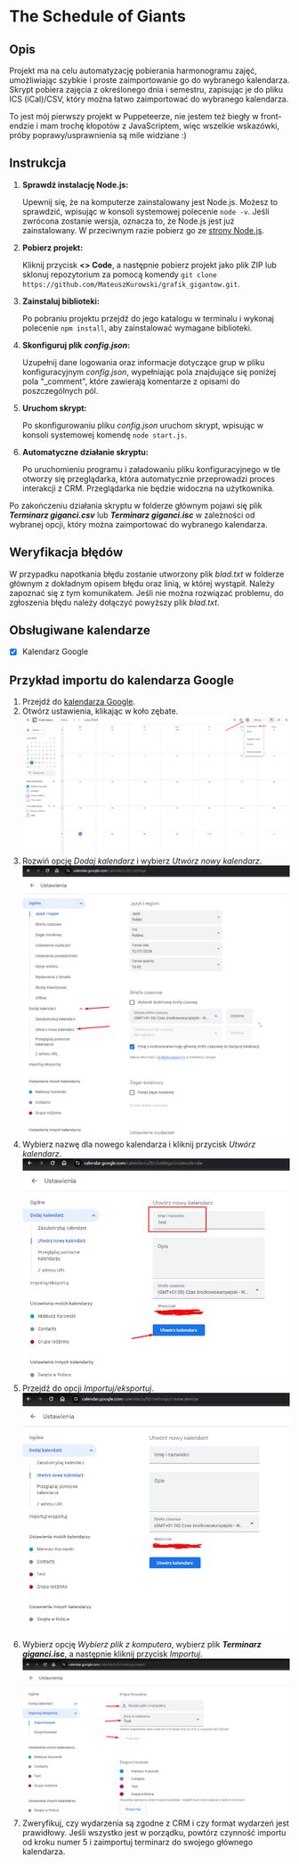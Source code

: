 # The Schedule of Giants

## Opis

Projekt ma na celu automatyzację pobierania harmonogramu zajęć, umożliwiając szybkie i proste zaimportowanie go do wybranego kalendarza. Skrypt pobiera zajęcia z określonego dnia i semestru, zapisując je do pliku ICS (iCal)/CSV, który można łatwo zaimportować do wybranego kalendarza.

To jest mój pierwszy projekt w Puppeteerze, nie jestem też biegły w front-endzie i mam trochę kłopotów z JavaScriptem, więc wszelkie wskazówki, próby poprawy/usprawnienia są mile widziane :)

## Instrukcja

1. **Sprawdź instalację Node.js:**

   Upewnij się, że na komputerze zainstalowany jest Node.js. Możesz to sprawdzić, wpisując w konsoli systemowej polecenie `node -v`. Jeśli zwrócona zostanie wersja, oznacza to, że Node.js jest już zainstalowany. W przeciwnym razie pobierz go ze [strony Node.js](https://nodejs.org/en/download/current).

2. **Pobierz projekt:**

   Kliknij przycisk **<> Code**, a następnie pobierz projekt jako plik ZIP lub sklonuj repozytorium za pomocą komendy `git clone https://github.com/MateuszKurowski/grafik_gigantow.git`.

3. **Zainstaluj biblioteki:**

   Po pobraniu projektu przejdź do jego katalogu w terminalu i wykonaj polecenie `npm install`, aby zainstalować wymagane biblioteki.

4. **Skonfiguruj plik _config.json_:**

   Uzupełnij dane logowania oraz informacje dotyczące grup w pliku konfiguracyjnym _config.json_, wypełniając pola znajdujące się poniżej pola "\_comment", które zawierają komentarze z opisami do poszczególnych pól.

5. **Uruchom skrypt:**

   Po skonfigurowaniu pliku _config.json_ uruchom skrypt, wpisując w konsoli systemowej komendę `node start.js`.

6. **Automatyczne działanie skryptu:**

   Po uruchomieniu programu i załadowaniu pliku konfiguracyjnego w tle otworzy się przeglądarka, która automatycznie przeprowadzi proces interakcji z CRM. Przeglądarka nie będzie widoczna na użytkownika.

Po zakończeniu działania skryptu w folderze głównym pojawi się plik **_Terminarz giganci.csv_** lub **_Terminarz giganci.isc_** w zależności od wybranej opcji, który można zaimportować do wybranego kalendarza.

## Weryfikacja błędów

W przypadku napotkania błędu zostanie utworzony plik _blad.txt_ w folderze głównym z dokładnym opisem błędu oraz linią, w której wystąpił. Należy zapoznać się z tym komunikatem. Jeśli nie można rozwiązać problemu, do zgłoszenia błędu należy dołączyć powyższy plik _blad.txt_.

## Obsługiwane kalendarze

- [x] Kalendarz Google

## Przykład importu do kalendarza Google

1. Przejdź do [kalendarza Google](https://calendar.google.com/).
2. Otwórz ustawienia, klikając w koło zębate.
   ![Otwórz ustawienia](img/ustawieniaGoogle.png)
3. Rozwiń opcję _Dodaj kalendarz_ i wybierz _Utwórz nowy kalendarz_.
   ![Utwórz nowy kalendarz](img/nowyKalendarzGoogle.png)
4. Wybierz nazwę dla nowego kalendarza i kliknij przycisk _Utwórz kalendarz_.
   ![Tworzenie nowego kalendarza](img/utworzKalendarzGoogle.png)
5. Przejdź do opcji _Importuj/eksportuj_.
   ![Opcja Importuj/eksportuj](img/importujEksportujGoogle.png)
6. Wybierz opcję _Wybierz plik z komputera_, wybierz plik **_Terminarz giganci.isc_**, a następnie kliknij przycisk _Importuj_.
   ![Importuj do kalendarza](img/importGoogle.png)
7. Zweryfikuj, czy wydarzenia są zgodne z CRM i czy format wydarzeń jest prawidłowy. Jeśli wszystko jest w porządku, powtórz czynność importu od kroku numer 5 i zaimportuj terminarz do swojego głównego kalendarza.
